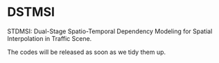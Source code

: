 # DSTMSI
STDMSI: Dual-Stage Spatio-Temporal Dependency Modeling for Spatial Interpolation in Traffic Scene.


The codes will be released as soon as we tidy them up.
